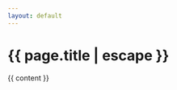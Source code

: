```yaml
---
layout: default
---
```


  <div class="primary-heading border-b border-primary-500 pt-32 md:pt-24 md:pb-0 mb-16 fade-in-element">
    <div class="content-container pt-6 pb-12">
      <h1 class="text-primary-500">
        {{ page.title | escape }}
      </h1>
    </div>
  </div>
  <div class="{{ page.markdown }} max-w-none content-container pt-6 pb-12">
    {{ content }}
  </div>
